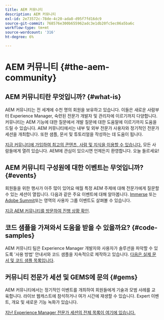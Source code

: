 ```yaml
---
title: AEM 커뮤니티
description: AEM 커뮤니티
exl-id: 2e73572c-78de-4c20-ada8-d95f7fd16dc9
source-git-commit: 768576e300b655962adc3e1db20fc5ec06a5ba6c
workflow-type: tm+mt
source-wordcount: '316'
ht-degree: 6%

---
```


# AEM 커뮤니티 {#the-aem-community}

## AEM 커뮤니티란 무엇입니까? {#what-is}

AEM 커뮤니티는 전 세계에 수천 명의 회원을 보유하고 있습니다. 이들은 새로운 사람부터 Experience Manager, 숙련된 전문가 개발자 및 관리자에 이르기까지 다양합니다. 커뮤니티는 AEM 기능에 대한 질문에서 개발 질문에 대한 도움말에 이르기까지 도움을 드릴 수 있습니다. AEM 커뮤니티에서는 내부 및 외부 전문가 사용자와 정기적인 전문가 세션을 개최합니다. 또한 샘플, 문서 및 튜토리얼을 작성하는 데 도움이 됩니다.

[지금 커뮤니티에 가입하여 최고의 콘텐츠, 사람 및 지식을 이용할 수 있습니다.](https://experienceleaguecommunities.adobe.com/t5/adobe-experience-manager/ct-p/adobe-experience-manager-community) 모든 사람들에게 열려 있습니다. AEM에 관심이 있으시면 언제든지 환영합니다. 오늘 들르세요!

## AEM 커뮤니티 구성원에 대한 이벤트는 무엇입니까? {#events}

회원들을 위한 행사가 아주 많이 있어요 매월 특정 AEM 주제에 대해 전문가에게 질문할 수 있는 세션이 열립니다. 다음과 같은 주요 이벤트에 대해 알아봅니다. [Immerse](https://help-forums.adobe.com/content/adobeforums/en/experience-manager-forum/adobe-experience-manager.topic.html/forum__fb7p-the_immerseagendai.html) 또는 [Adobe Summit](https://business.adobe.com/summit/adobe-summit.html)또는 영역의 사용자 그룹 이벤트도 살펴볼 수 있습니다.

[지금 AEM 커뮤니티를 방문하여 진행 상황 확인](https://help-forums.adobe.com/content/adobeforums/en/experience-manager-forum/adobe-experience-manager.html).

## 코드 샘플을 가져와서 도움을 받을 수 있을까요? {#code-samples}

AEM 커뮤니티 팀은 Experience Manager 개발자와 사용자가 솔루션을 파악할 수 있도록 &#39;사용 방법&#39; 안내서와 코드 샘플을 지속적으로 제작하고 있습니다. [다음은 실제 문서 및 코드 샘플 목록입니다](https://experienceleaguecommunities.adobe.com/t5/adobe-experience-manager/ct-p/adobe-experience-manager-community).

## 커뮤니티 전문가 세션 및 GEMS에 문의 {#gems}

AEM 커뮤니티에서는 정기적인 이벤트를 개최하여 회원들에게 기술과 모범 사례를 교육합니다. 라이브 웹캐스트에 참석하거나 여가 시간에 재생할 수 있습니다. Expert 이벤트, 개요 및 새로운 기능 녹화가 있습니다.

[지난 Experience Manager 전문가 세션의 전체 목록이 여기에 있습니다.](https://experienceleague.adobe.com/docs/experience-manager-guides-learn/tutorials/knowledge-base/expert-session/expert-session.html?lang=en)
